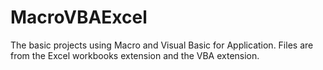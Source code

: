# MacroVBAExcel
The basic projects using Macro and Visual Basic for Application.
Files are from the Excel workbooks extension and the VBA extension.
